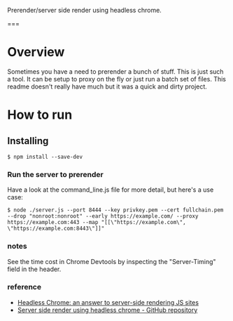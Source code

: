 Prerender/server side render using headless chrome.

===

# Overview

Sometimes you have a need to prerender a bunch of stuff. This is just such a tool. It can be setup to proxy on the fly or just run a batch set of files. This readme doesn't really have much but it was a quick and dirty project.

# How to run

## Installing

```
$ npm install --save-dev 
```

### Run the server to prerender

Have a look at the command_line.js file for more detail, but here's a use case:

```
$ node ./server.js --port 8444 --key privkey.pem --cert fullchain.pem --drop "nonroot:nonroot" --early https://example.com/ --proxy https://example.com:443 --map "[[\"https://example.com\", \"https://example.com:8443\"]]"
```

### notes

See the time cost in Chrome Devtools by inspecting the "Server-Timing" field in the header.

### reference

- [Headless Chrome: an answer to server-side rendering JS sites](https://developers.google.com/web/tools/puppeteer/articles/ssr)
- [Server side render using headless chrome - GitHub repository](https://github.com/wayou/ssr-demo)
